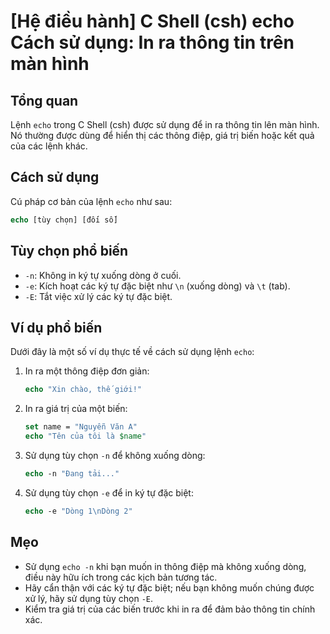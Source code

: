 # [Hệ điều hành] C Shell (csh) echo Cách sử dụng: In ra thông tin trên màn hình

## Tổng quan
Lệnh `echo` trong C Shell (csh) được sử dụng để in ra thông tin lên màn hình. Nó thường được dùng để hiển thị các thông điệp, giá trị biến hoặc kết quả của các lệnh khác.

## Cách sử dụng
Cú pháp cơ bản của lệnh `echo` như sau:

```csh
echo [tùy chọn] [đối số]
```

## Tùy chọn phổ biến
- `-n`: Không in ký tự xuống dòng ở cuối.
- `-e`: Kích hoạt các ký tự đặc biệt như `\n` (xuống dòng) và `\t` (tab).
- `-E`: Tắt việc xử lý các ký tự đặc biệt.

## Ví dụ phổ biến
Dưới đây là một số ví dụ thực tế về cách sử dụng lệnh `echo`:

1. In ra một thông điệp đơn giản:
   ```csh
   echo "Xin chào, thế giới!"
   ```

2. In ra giá trị của một biến:
   ```csh
   set name = "Nguyễn Văn A"
   echo "Tên của tôi là $name"
   ```

3. Sử dụng tùy chọn `-n` để không xuống dòng:
   ```csh
   echo -n "Đang tải..."
   ```

4. Sử dụng tùy chọn `-e` để in ký tự đặc biệt:
   ```csh
   echo -e "Dòng 1\nDòng 2"
   ```

## Mẹo
- Sử dụng `echo -n` khi bạn muốn in thông điệp mà không xuống dòng, điều này hữu ích trong các kịch bản tương tác.
- Hãy cẩn thận với các ký tự đặc biệt; nếu bạn không muốn chúng được xử lý, hãy sử dụng tùy chọn `-E`.
- Kiểm tra giá trị của các biến trước khi in ra để đảm bảo thông tin chính xác.